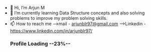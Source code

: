 - 👋 Hi, I’m Arjun M
- 🌱 I’m currently learning Data Structure concepts and also solving problems to improve my problem solving skills.
- 📫 How to reach me
    -->mail - arjunblr97@gmail.com
    -->Linkedin - https://www.linkedin.com/in/arjunblr97/
  <h3>Profile Loading --23%--</h3>

<!---
Arjun-Mahadev/Arjun-Mahadev is a ✨ special ✨ repository because its `README.md` (this file) appears on your GitHub profile.
You can click the Preview link to take a look at your changes.
--->

